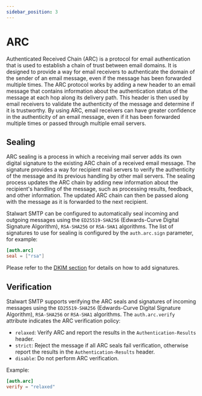```yaml
---
sidebar_position: 3
---
```


# ARC

Authenticated Received Chain (ARC) is a protocol for email authentication that is used to establish a chain of trust between email domains. It is designed to provide a way for email receivers to authenticate the domain of the sender of an email message, even if the message has been forwarded multiple times. The ARC protocol works by adding a new header to an email message that contains information about the authentication status of the message at each hop along its delivery path. This header is then used by email receivers to validate the authenticity of the message and determine if it is trustworthy. By using ARC, email receivers can have greater confidence in the authenticity of an email message, even if it has been forwarded multiple times or passed through multiple email servers.

## Sealing

ARC sealing is a process in which a receiving mail server adds its own digital signature to the existing ARC chain of a received email message. The signature provides a way for recipient mail servers to verify the authenticity of the message and its previous handling by other mail servers. The sealing process updates the ARC chain by adding new information about the recipient's handling of the message, such as processing results, feedback, and other information. The updated ARC chain can then be passed along with the message as it is forwarded to the next recipient.

Stalwart SMTP can be configured to automatically seal incoming and outgoing messages using the `ED25519-SHA256` (Edwards-Curve Digital Signature Algorithm), `RSA-SHA256` or `RSA-SHA1` algorithms. The list of signatures to use for sealing is configured by the `auth.arc.sign` parameter, for example:

```toml
[auth.arc]
seal = ["rsa"]
```

Please refer to the [DKIM section](/docs/smtp/authentication/dkim) for details on how to add signatures.

## Verification

Stalwart SMTP supports verifying the ARC seals and signatures of incoming messages using the `ED25519-SHA256` (Edwards-Curve Digital Signature Algorithm), `RSA-SHA256` or `RSA-SHA1` algorithms. The `auth.arc.verify` attribute indicates the ARC verification policy:

- `relaxed`: Verify ARC and report the results in the `Authentication-Results` header.
- `strict`: Reject the message if all ARC seals fail verification, otherwise report the results in the `Authentication-Results` header.
- `disable`: Do not perform ARC verification.

Example:

```toml
[auth.arc]
verify = "relaxed"
```

